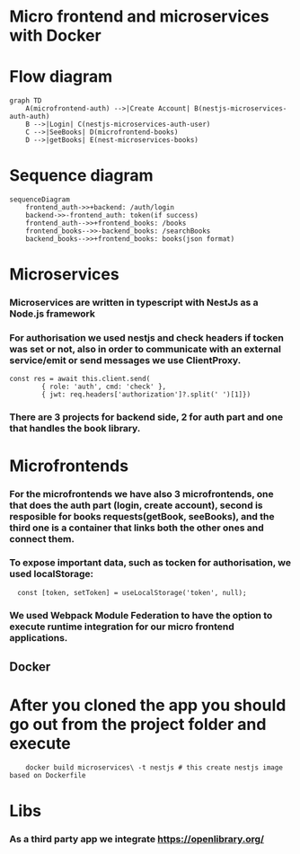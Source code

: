 # Micro frontend and microservices with Docker

# Flow diagram
```mermaid
graph TD
    A(microfrontend-auth) -->|Create Account| B(nestjs-microservices-auth-auth)
    B -->|Login| C(nestjs-microservices-auth-user)    
    C -->|SeeBooks| D(microfrontend-books)
    D -->|getBooks| E(nest-microservices-books)      
```
# Sequence diagram
```
sequenceDiagram
    frontend_auth->>+backend: /auth/login
    backend->>-frontend_auth: token(if success)
    frontend_auth-->>+frontend_books: /books 
    frontend_books-->>-backend_books: /searchBooks
    backend_books-->>+frontend_books: books(json format)            
```
# Microservices

### Microservices are written in typescript with NestJs as a Node.js framework

### For authorisation we used nestjs and check headers if tocken was set or not, also in order to communicate with an external service/emit or send messages we use ClientProxy.
```
const res = await this.client.send(
        { role: 'auth', cmd: 'check' },
        { jwt: req.headers['authorization']?.split(' ')[1]})
```

### There are 3 projects for backend side, 2 for auth part and one that handles the book library.

# Microfrontends

### For the microfrontends we have also 3 microfrontends, one that does the auth part (login, create account), second is resposible for books requests(getBook, seeBooks), and the third one is a container that links both the other ones and connect them.

### To expose important data, such as tocken for authorisation, we used localStorage:
```
  const [token, setToken] = useLocalStorage('token', null);
```

### We used Webpack Module Federation to have the option to execute runtime integration for our micro frontend applications.

## Docker
# After you cloned the app you should go out from the project folder and execute

```
    docker build microservices\ -t nestjs # this create nestjs image based on Dockerfile
```

# Libs
### As a third party app we integrate https://openlibrary.org/
